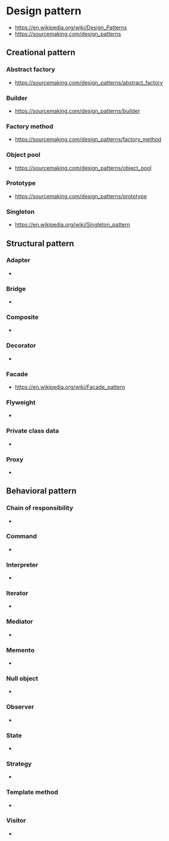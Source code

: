 # Design pattern
- https://en.wikipedia.org/wiki/Design_Patterns  
- https://sourcemaking.com/design_patterns

## Creational pattern
### Abstract factory
- https://sourcemaking.com/design_patterns/abstract_factory

### Builder
- https://sourcemaking.com/design_patterns/builder

### Factory method
- https://sourcemaking.com/design_patterns/factory_method

### Object pool
- https://sourcemaking.com/design_patterns/object_pool

### Prototype
- https://sourcemaking.com/design_patterns/prototype

### Singleton
- https://en.wikipedia.org/wiki/Singleton_pattern  

## Structural pattern
### Adapter
- 

### Bridge
- 

### Composite
- 

### Decorator
- 

### Facade
- https://en.wikipedia.org/wiki/Facade_pattern  

### Flyweight
- 

### Private class data
- 

### Proxy
- 

## Behavioral pattern
### Chain of responsibility
- 

### Command
- 

### Interpreter
-

### Iterator
- 

### Mediator
- 

### Memento
- 

### Null object
- 

### Observer
- 

### State
- 

### Strategy
- 

### Template method
-

### Visitor
- 


